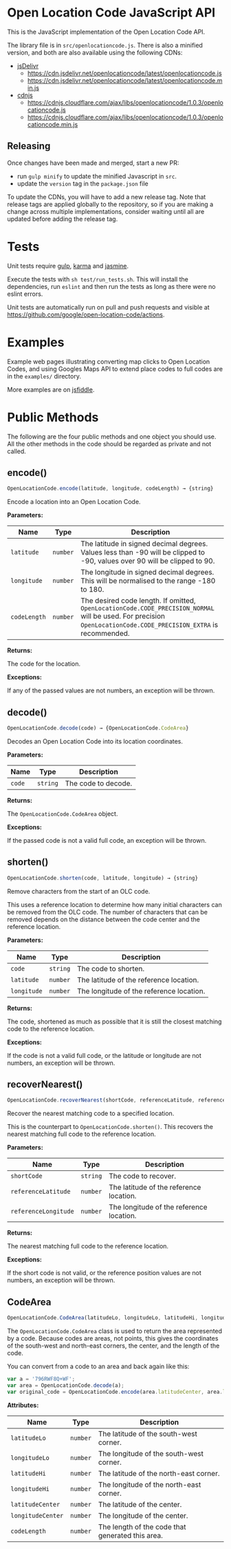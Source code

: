 # Open Location Code JavaScript API
This is the JavaScript implementation of the Open Location Code API.

The library file is in `src/openlocationcode.js`. There is also a
minified version, and both are also available using the following CDNs:

* [jsDelivr](https://www.jsdelivr.com)
  * https://cdn.jsdelivr.net/openlocationcode/latest/openlocationcode.js
  * https://cdn.jsdelivr.net/openlocationcode/latest/openlocationcode.min.js
* [cdnjs](https://cdnjs.com/)
  * https://cdnjs.cloudflare.com/ajax/libs/openlocationcode/1.0.3/openlocationcode.js
  * https://cdnjs.cloudflare.com/ajax/libs/openlocationcode/1.0.3/openlocationcode.min.js

## Releasing

Once changes have been made and merged, start a new PR:

* run `gulp minify` to update the minified Javascript in `src`.
* update the `version` tag in the `package.json` file

To update the CDNs, you will have to add a new release tag. Note that release
tags are applied globally to the repository, so if you are making a change
across multiple implementations, consider waiting until all are updated before
adding the release tag.

# Tests

Unit tests require [gulp](https://www.npmjs.com/package/gulp),
[karma](https://karma-runner.github.io) and
[jasmine](https://jasmine.github.io).

Execute the tests with `sh test/run_tests.sh`. This will install the
dependencies, run `eslint` and then run the tests as long as there were no
eslint errors.

Unit tests are automatically run on pull and push requests and visible at
https://github.com/google/open-location-code/actions.

# Examples

Example web pages illustrating converting map clicks to Open Location Codes,
and using Googles Maps API to extend place codes to full codes are in the
`examples/` directory.

More examples are on [jsfiddle](https://jsfiddle.net/user/openlocationcode/fiddles/).

# Public Methods

The following are the four public methods and one object you should use. All the
other methods in the code should be regarded as private and not called.

## encode()

```javascript
OpenLocationCode.encode(latitude, longitude, codeLength) → {string}
```

Encode a location into an Open Location Code.

**Parameters:**

| Name | Type | Description |
|------|------|-------------|
| `latitude` | `number` | The latitude in signed decimal degrees. Values less than -90 will be clipped to -90, values over 90 will be clipped to 90. |
| `longitude` | `number` | The longitude in signed decimal degrees. This will be normalised to the range -180 to 180. |
| `codeLength` | `number` | The desired code length. If omitted, `OpenLocationCode.CODE_PRECISION_NORMAL` will be used. For precision `OpenLocationCode.CODE_PRECISION_EXTRA` is recommended. |

**Returns:**

The code for the location.

**Exceptions:**

If any of the passed values are not numbers, an exception will be thrown.

## decode()

```javascript
OpenLocationCode.decode(code) → {OpenLocationCode.CodeArea}
```

Decodes an Open Location Code into its location coordinates.

**Parameters:**

| Name | Type | Description |
|------|------|-------------|
| `code` | `string` | The code to decode. |

**Returns:**

The `OpenLocationCode.CodeArea` object.

**Exceptions:**

If the passed code is not a valid full code, an exception will be thrown.

## shorten()

```javascript
OpenLocationCode.shorten(code, latitude, longitude) → {string}
```

Remove characters from the start of an OLC code.

This uses a reference location to determine how many initial characters
can be removed from the OLC code. The number of characters that can be
removed depends on the distance between the code center and the reference
location.

**Parameters:**

| Name | Type | Description |
|------|------|-------------|
| `code` | `string` | The code to shorten. |
| `latitude` | `number` | The latitude of the reference location. |
| `longitude` | `number` | The longitude of the reference location. |

**Returns:**

The code, shortened as much as possible that it is still the closest matching
code to the reference location.

**Exceptions:**

If the code is not a valid full code, or the latitude or longitude are not
numbers, an exception will be thrown.

## recoverNearest()

```javascript
OpenLocationCode.recoverNearest(shortCode, referenceLatitude, referenceLongitude) → {string}
```

Recover the nearest matching code to a specified location.

This is the counterpart to `OpenLocationCode.shorten()`. This recovers the
nearest matching full code to the reference location.

**Parameters:**

| Name | Type | Description |
|------|------|-------------|
| `shortCode` | `string` | The code to recover. |
| `referenceLatitude` | `number` | The latitude of the reference location. |
| `referenceLongitude` | `number` | The longitude of the reference location. |

**Returns:**

The nearest matching full code to the reference location.

**Exceptions:**

If the short code is not valid, or the reference position values are not
numbers, an exception will be thrown.

## CodeArea

```javascript
OpenLocationCode.CodeArea(latitudeLo, longitudeLo, latitudeHi, longitudeHi, codeLength) → {OpenLocationCode.CodeAre}
```

The `OpenLocationCode.CodeArea` class is used to return the area represented by
a code. Because codes are areas, not points, this gives the coordinates of the
south-west and north-east corners, the center, and the length of the code.

You can convert from a code to an area and back again like this:

```javascript
var a = '796RWF8Q+WF';
var area = OpenLocationCode.decode(a);
var original_code = OpenLocationCode.encode(area.latitudeCenter, area.longitudeCenter, area.codeLength);
```

**Attributes:**

| Name | Type | Description |
|------|------|-------------|
| `latitudeLo` | `number` | The latitude of the south-west corner. |
| `longitudeLo` | `number` | The longitude of the south-west corner. |
| `latitudeHi` | `number` | The latitude of the north-east corner. |
| `longitudeHi` | `number` | The longitude of the north-east corner. |
| `latitudeCenter` | `number` | The latitude of the center. |
| `longitudeCenter` | `number` | The longitude of the center. |
| `codeLength` | `number` | The length of the code that generated this area. |
